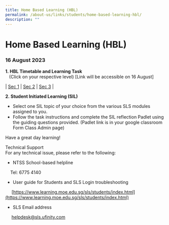 ```yaml
---
title: Home Based Learning (HBL)
permalink: /about-us/links/students/home-based-learning-hbl/
description: ""
---
```

Home Based Learning (HBL)
=========================

  
### 16 August 2023 
**1. HBL Timetable and Learning Task**   
   (Click on your respective level) \[Link will be accessible on 16 August\]  
	 

| [Sec 1](https://docs.google.com/spreadsheets/d/1zGEOqHQVcILynmcF-WUQht7iSlkii0UAxdohk7PmcLQ/edit#gid=14012182)     | [Sec 2](https://docs.google.com/spreadsheets/d/1DGTrujGlnUFd-PECo8XZDF-EFt9Y9fcjo9Arz7z3-vc/edit#gid=14012182)     | [Sec 3](https://docs.google.com/spreadsheets/d/1st3rW7S7vqqYEM14z74Gobv80IiqeTG2V8yAiGINbUc/edit#gid=14012182)    |


**2. Student Initiated Learning (SIL)**

*   Select one SIL topic of your choice from the various SLS modules assigned to you.
*   Follow the task instructions and complete the SIL reflection Padlet using the guiding questions provided. (Padlet link is in your google classroom Form Class Admin page)

Have a great day learning!  
  
Technical Support  
For any technical issue, please refer to the following:  

*   NTSS School-based helpline

    Tel: 6775 4140

*   User guide for Students and SLS Login troubleshooting

     [https://www.learning.moe.edu.sg/sls/students/index.html](https://www.learning.moe.edu.sg/sls/students/index.html)  
  

*   SLS Email address

     [helpdesk@sls.ufinity.com](mailto:helpdesk@sls.ufinity.com)